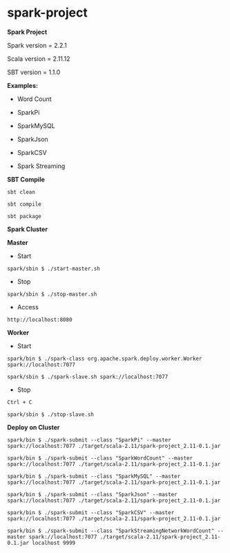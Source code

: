 # spark-project

**Spark Project**

Spark version = 2.2.1

Scala version = 2.11.12

SBT version = 1.1.0

**Examples:**

 - Word Count
 
 - SparkPi
 
 - SparkMySQL

 - SparkJson

 - SparkCSV

 - Spark Streaming
 
**SBT Compile**

`sbt clean`

`sbt compile`

`sbt package` 
 
 
**Spark Cluster**

  **Master**

 - Start
 
 `spark/sbin $ ./start-master.sh `
 
 - Stop 
 
 `spark/sbin $ ./stop-master.sh` 
 
 - Access
 
 `http://localhost:8080`
 
 **Worker**
   
 - Start
 
 `spark/bin $ ./spark-class org.apache.spark.deploy.worker.Worker spark://localhost:7077`

 `spark/sbin $ ./spark-slave.sh spark://localhost:7077`
 
 - Stop
 
 `Ctrl + C`

 `spark/sbin $ ./stop-slave.sh`
 
 **Deploy on Cluster**
 
 `spark/bin $ ./spark-submit --class "SparkPi" --master spark://localhost:7077 ./target/scala-2.11/spark-project_2.11-0.1.jar`
 
 `spark/bin $ ./spark-submit --class "SparkWordCount" --master spark://localhost:7077 ./target/scala-2.11/spark-project_2.11-0.1.jar`
 
 `spark/bin $ ./spark-submit --class "SparkMySQL" --master spark://localhost:7077 ./target/scala-2.11/spark-project_2.11-0.1.jar`

 `spark/bin $ ./spark-submit --class "SparkJson" --master spark://localhost:7077 ./target/scala-2.11/spark-project_2.11-0.1.jar`

 `spark/bin $ ./spark-submit --class "SparkCSV" --master spark://localhost:7077 ./target/scala-2.11/spark-project_2.11-0.1.jar`

 `spark/bin $ ./spark-submit --class "SparkStreamingNetworkWordCount" --master spark://localhost:7077 ./target/scala-2.11/spark-project_2.11-0.1.jar localhost 9999`